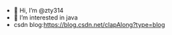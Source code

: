 - 👋 Hi, I’m @zty314
- 👀 I’m interested in java 
- csdn blog:https://blog.csdn.net/clapAlong?type=blog


<!---
zty314/zty314 is a ✨ special ✨ repository because its `README.md` (this file) appears on your GitHub profile.
You can click the Preview link to take a look at your changes.
--->
